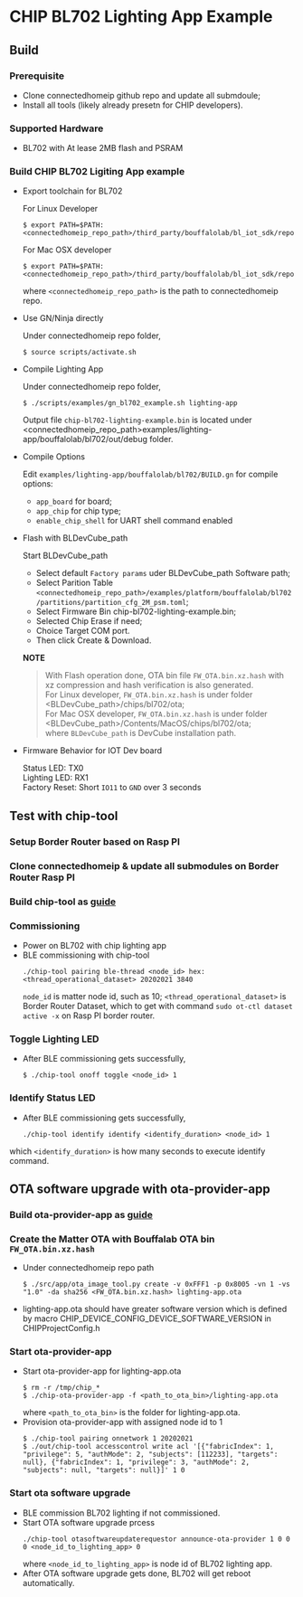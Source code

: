 # CHIP BL702 Lighting App Example

## Build

### Prerequisite
- Clone connectedhomeip github repo and update all submdoule;
- Install all tools (likely already presetn for CHIP developers).

### Supported Hardware
- BL702 with At lease 2MB flash and PSRAM
### Build CHIP BL702 Ligiting App example
- Export toolchain for BL702
  
    For Linux Developer
    ```shell
    $ export PATH=$PATH:<connectedhomeip_repo_path>/third_party/bouffalolab/bl_iot_sdk/repo/toolchain/riscv/Linux/bin
    ```
    For Mac OSX developer
    ```shell
    $ export PATH=$PATH:<connectedhomeip_repo_path>/third_party/bouffalolab/bl_iot_sdk/repo/toolchain/riscv/Darwin/bin
    ```
    where `<connectedhomeip_repo_path>` is the path to connectedhomeip repo.

- Use GN/Ninja directly

    Under connectedhomeip repo folder, 
    ```shell
    $ source scripts/activate.sh
    ```
- Compile Lighting App

    Under connectedhomeip repo folder, 
    ```shell
    $ ./scripts/examples/gn_bl702_example.sh lighting-app
    ```
    Output file `chip-bl702-lighting-example.bin` is located under <connectedhomeip_repo_path>examples/lighting-app/bouffalolab/bl702/out/debug folder.

- Compile Options

    Edit `examples/lighting-app/bouffalolab/bl702/BUILD.gn` for compile options:

    - `app_board` for board;
    - `app_chip` for chip type;
    - `enable_chip_shell` for UART shell command enabled

- Flash with BLDevCube_path

    Start BLDevCube_path 
    - Select default `Factory params` uder BLDevCube_path Software path;
    - Select Parition Table `<connectedhomeip_repo_path>/examples/platform/bouffalolab/bl702/partitions/partition_cfg_2M_psm.toml`;
    - Select Firmware Bin chip-bl702-lighting-example.bin;
    - Selected Chip Erase if need;
    - Choice Target COM port.
    - Then click Create & Download.

    **NOTE**
    > With Flash operation done, OTA bin file `FW_OTA.bin.xz.hash` with xz compression and hash verification is also generated. <br>
    > For Linux developer, `FW_OTA.bin.xz.hash` is under folder <BLDevCube_path>/chips/bl702/ota; <br>
    > For Mac OSX developer, `FW_OTA.bin.xz.hash` is under folder <BLDevCube_path>/Contents/MacOS/chips/bl702/ota; <br>
    > where `BLDevCube_path` is DevCube installation path. <br>

- Firmware Behavior for IOT Dev board
  
    Status LED: TX0<br>
    Lighting LED: RX1<br>
    Factory Reset: Short `IO11` to `GND` over 3 seconds<br>

## Test with chip-tool

### Setup Border Router based on Rasp PI
### Clone connectedhomeip & update all submodules on Border Router Rasp PI
### Build chip-tool as [guide](../../../chip-tool/README.md)
### Commissioning
- Power on BL702 with chip lighting app
- BLE commissioning with chip-tool
    ```shell
    ./chip-tool pairing ble-thread <node_id> hex:<thread_operational_dataset> 20202021 3840
    ```
    `node_id` is matter node id, such as 10; `<thread_operational_dataset>` is Border Router Dataset, which to get with command `sudo ot-ctl dataset active -x` on Rasp PI border router.

### Toggle Lighting LED
- After BLE commissioning gets successfully, 
    ```
    $ ./chip-tool onoff toggle <node_id> 1
    ```

### Identify Status LED
- After BLE commissioning gets successfully, 
    ```shell
    ./chip-tool identify identify <identify_duration> <node_id> 1
    ```

which `<identify_duration>` is how many seconds to execute identify command.

## OTA software upgrade with ota-provider-app

### Build ota-provider-app as [guide](../../../ota-provider-app/linux/README.md)

### Create the Matter OTA with Bouffalab OTA bin `FW_OTA.bin.xz.hash`
- Under connectedhomeip repo path
    ```shell
    $ ./src/app/ota_image_tool.py create -v 0xFFF1 -p 0x8005 -vn 1 -vs "1.0" -da sha256 <FW_OTA.bin.xz.hash> lighting-app.ota

    ```
- lighting-app.ota should have greater software version which is defined by macro CHIP_DEVICE_CONFIG_DEVICE_SOFTWARE_VERSION in CHIPProjectConfig.h

### Start ota-provider-app
- Start ota-provider-app for lighting-app.ota
    ```shell
    $ rm -r /tmp/chip_*
    $ ./chip-ota-provider-app -f <path_to_ota_bin>/lighting-app.ota
    ```
    where `<path_to_ota_bin>` is the folder for lighting-app.ota.
- Provision ota-provider-app with assigned node id to 1
    ```shell
    $ ./chip-tool pairing onnetwork 1 20202021
    $ ./out/chip-tool accesscontrol write acl '[{"fabricIndex": 1, "privilege": 5, "authMode": 2, "subjects": [112233], "targets": null}, {"fabricIndex": 1, "privilege": 3, "authMode": 2, "subjects": null, "targets": null}]' 1 0
    ```

### Start ota software upgrade
- BLE commission BL702 lighting if not commissioned.
- Start OTA software upgrade prcess
    ```shell
    ./chip-tool otasoftwareupdaterequestor announce-ota-provider 1 0 0 0 <node_id_to_lighting_app> 0
    ```
    where `<node_id_to_lighting_app>` is node id of BL702 lighting app.
- After OTA software upgrade gets done, BL702 will get reboot automatically.
